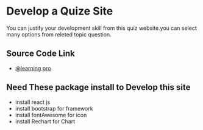 
# Develop a Quize Site

 You can justify your development skill from this quiz website.you can select many options from  releted topic question.

## Source Code Link

- [@learning pro](https://github.com/programming-hero-web-course2/b6-quiz-crackerz-Hafiz0073)


## Need These package install to Develop this site

- install react js
- install bootstrap for framework
- install fontAwesome for icon
- install Rechart for Chart



